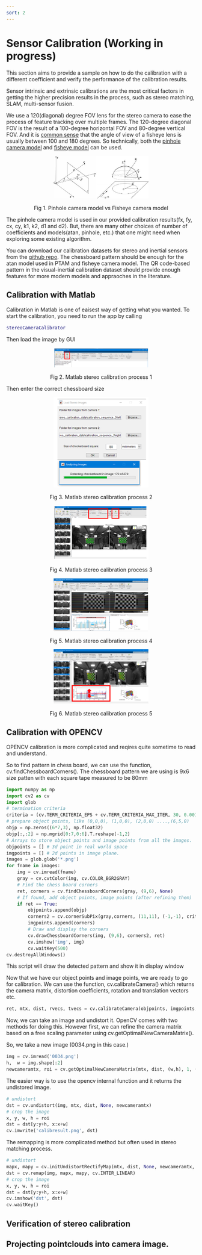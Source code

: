 ```yaml
---
sort: 2
---
```


# Sensor Calibration (Working in progress)


This section aims to provide a sample on how to do the calibration with a different coefficient and verify the performance of the calibration results.

Sensor intrinsic and extrinsic calibrations are the most critical factors in getting the higher precision results in the process, such as stereo matching, SLAM, multi-sensor fusion. 

We use a 120(diagonal) degree FOV lens for the stereo camera to ease the process of feature tracking over multiple frames. The 120-degree diagonal FOV is the result of a 100-degree horizontal FOV and 80-degree vertical FOV. And it is [common sense](https://en.wikipedia.org/wiki/Fisheye_lens) that the angle of view of a fisheye lens is usually between 100 and 180 degrees.  So technically, both the [pinhole camera model](https://en.wikipedia.org/wiki/Pinhole_camera_model) and [fisheye model](https://en.wikipedia.org/wiki/Fisheye_lens) can be used.


<a name="fig-viral-eval-files"></a>
<p align="center">
    <img src="./images/a-Pinhole-camera-model-b-Fisheye-camera-model_W640.jpg" alt="a-Pinhole-camera-model-b-Fisheye-camera-model_W640.jpg" width="50%"/>
</p>
<p style="text-align: center;">Fig 1. Pinhole camera model vs Fisheye camera model</p>

The pinhole camera model is used in our provided calibration results(fx, fy, cx, cy, k1, k2, d1 and d2). But, there are many other choices of number of coefficients and models(atan, pinhole, etc.) that one might need when exploring some existing algorithm. 

You can download our calibration datasets for stereo and inertial sensors from the [github repo](https://github.com/ntu-aris/viral_eval). The chessboard pattern should be enough for the atan model used in PTAM and fisheye camera model. The QR code-based pattern in the visual-inertial calibration dataset should provide enough features for more modern models and appraoches in the literature.



## Calibration with Matlab

Calibration in Matlab is one of eaisest way of getting what you wanted. To start the calibration, you need to run the app by calling 
```MATLAB
stereoCameraCalibrator
```
Then load the image by GUI

<a name="fig-viral-eval-files"></a>
<p align="center">
    <img src="./images/matlabcalibration1.PNG" alt="matlabcalibration1.PNG" width="50%"/>
</p>
<p style="text-align: center;">Fig 2. Matlab stereo calibration process 1</p>


Then enter the correct chessboard size

<a name="fig-viral-eval-files"></a>
<p align="center">
    <img src="./images/matlabcalibration2.PNG" alt="matlabcalibration2.PNG" width="50%"/>
</p>
<p style="text-align: center;">Fig 3. Matlab stereo calibration process 2</p>

<a name="fig-viral-eval-files"></a>
<p align="center">
    <img src="./images/matlabcalibration3.PNG" alt="matlabcalibration3.PNG" width="50%"/>
</p>
<p style="text-align: center;">Fig 4. Matlab stereo calibration process 3</p>


<a name="fig-viral-eval-files"></a>
<p align="center">
    <img src="./images/matlabcalibration4.PNG" alt="matlabcalibration4.PNG" width="50%"/>
</p>
<p style="text-align: center;">Fig 5. Matlab stereo calibration process 4</p>



<a name="fig-viral-eval-files"></a>
<p align="center">
    <img src="./images/matlabcalibration5.PNG" alt="matlabcalibration5.PNG" width="50%"/>
</p>
<p style="text-align: center;">Fig 6. Matlab stereo calibration process 5</p>





## Calibration with OPENCV

OPENCV calibration is more complicated and reqires quite sometime to read and understand.

So to find pattern in chess board, we can use the function, cv.findChessboardCorners().
The chessboard pattern we are using is 9x6 size patten with each square tape measured to be  80mm

```python 
import numpy as np
import cv2 as cv
import glob
# termination criteria
criteria = (cv.TERM_CRITERIA_EPS + cv.TERM_CRITERIA_MAX_ITER, 30, 0.001)
# prepare object points, like (0,0,0), (1,0,0), (2,0,0) ....,(6,5,0)
objp = np.zeros((6*7,3), np.float32)
objp[:,:2] = np.mgrid[0:7,0:6].T.reshape(-1,2)
# Arrays to store object points and image points from all the images.
objpoints = [] # 3d point in real world space
imgpoints = [] # 2d points in image plane.
images = glob.glob('*.png')
for fname in images:
    img = cv.imread(fname)
    gray = cv.cvtColor(img, cv.COLOR_BGR2GRAY)
    # Find the chess board corners
    ret, corners = cv.findChessboardCorners(gray, (9,6), None)
    # If found, add object points, image points (after refining them)
    if ret == True:
        objpoints.append(objp)
        corners2 = cv.cornerSubPix(gray,corners, (11,11), (-1,-1), criteria)
        imgpoints.append(corners)
        # Draw and display the corners
        cv.drawChessboardCorners(img, (9,6), corners2, ret)
        cv.imshow('img', img)
        cv.waitKey(500)
cv.destroyAllWindows()
```

This script will draw the detected pattern and show it in display window

Now that we have our object points and image points, we are ready to go for calibration. We can use the function, cv.calibrateCamera() which returns the camera matrix, distortion coefficients, rotation and translation vectors etc.


```python 
ret, mtx, dist, rvecs, tvecs = cv.calibrateCamera(objpoints, imgpoints, gray.shape[::-1], None, None)
```


Now, we can take an image and undistort it. OpenCV comes with two methods for doing this. However first, we can refine the camera matrix based on a free scaling parameter using cv.getOptimalNewCameraMatrix().

So, we take a new image (0034.png in this case.)

```python 
img = cv.imread('0034.png')
h,  w = img.shape[:2]
newcameramtx, roi = cv.getOptimalNewCameraMatrix(mtx, dist, (w,h), 1, (w,h))
```

The easier way is to use the opencv internal function and it returns the undistored image.

```python 
# undistort
dst = cv.undistort(img, mtx, dist, None, newcameramtx)
# crop the image
x, y, w, h = roi
dst = dst[y:y+h, x:x+w]
cv.imwrite('calibresult.png', dst)
```

The remapping is more complicated method but often used in stereo matching process.

```python 
# undistort
mapx, mapy = cv.initUndistortRectifyMap(mtx, dist, None, newcameramtx, (w,h), 5)
dst = cv.remap(img, mapx, mapy, cv.INTER_LINEAR)
# crop the image
x, y, w, h = roi
dst = dst[y:y+h, x:x+w]
cv.imshow('dst', dst)
cv.waitKey()
```



## Verification of stereo calibration

## Projecting pointclouds into camera image. 
